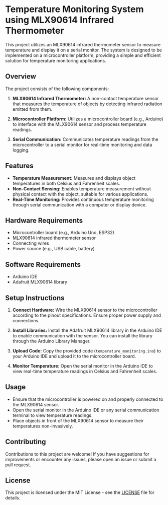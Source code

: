 # Temperature Monitoring System using MLX90614 Infrared Thermometer

This project utilizes an MLX90614 infrared thermometer sensor to measure temperature and display it on a serial monitor. The system is designed to be implemented on a microcontroller platform, providing a simple and efficient solution for temperature monitoring applications.

## Overview

The project consists of the following components:

1. **MLX90614 Infrared Thermometer:** A non-contact temperature sensor that measures the temperature of objects by detecting infrared radiation emitted from them.

2. **Microcontroller Platform:** Utilizes a microcontroller board (e.g., Arduino) to interface with the MLX90614 sensor and process temperature readings.

3. **Serial Communication:** Communicates temperature readings from the microcontroller to a serial monitor for real-time monitoring and data logging.

## Features

- **Temperature Measurement:** Measures and displays object temperatures in both Celsius and Fahrenheit scales.
- **Non-Contact Sensing:** Enables temperature measurement without physical contact with the object, suitable for various applications.
- **Real-Time Monitoring:** Provides continuous temperature monitoring through serial communication with a computer or display device.

## Hardware Requirements

- Microcontroller board (e.g., Arduino Uno, ESP32)
- MLX90614 infrared thermometer sensor
- Connecting wires
- Power source (e.g., USB cable, battery)

## Software Requirements

- Arduino IDE
- Adafruit MLX90614 library

## Setup Instructions

1. **Connect Hardware:** Wire the MLX90614 sensor to the microcontroller according to the pinout specifications. Ensure proper power supply and connections.

2. **Install Libraries:** Install the Adafruit MLX90614 library in the Arduino IDE to enable communication with the sensor. You can install the library through the Arduino Library Manager.

3. **Upload Code:** Copy the provided code (`temperature_monitoring.ino`) to your Arduino IDE and upload it to the microcontroller board.

4. **Monitor Temperature:** Open the serial monitor in the Arduino IDE to view real-time temperature readings in Celsius and Fahrenheit scales.

## Usage

- Ensure that the microcontroller is powered on and properly connected to the MLX90614 sensor.
- Open the serial monitor in the Arduino IDE or any serial communication terminal to view temperature readings.
- Place objects in front of the MLX90614 sensor to measure their temperatures non-invasively.

## Contributing

Contributions to this project are welcome! If you have suggestions for improvements or encounter any issues, please open an issue or submit a pull request.

## License

This project is licensed under the MIT License - see the [LICENSE](LICENSE) file for details.
